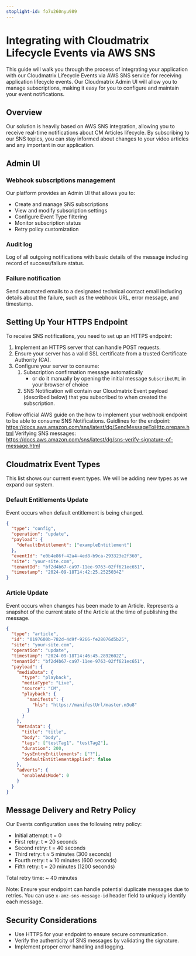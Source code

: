 ```yaml
---
stoplight-id: fo7u260nyu989
---
```


# Integrating with Cloudmatrix Lifecycle Events via AWS SNS

This guide will walk you through the process of integrating your application with our Cloudmatrix Lifecycle Events via AWS SNS service for receiving application lifecycle events. Our Cloudmatrix Admin UI will allow you to manage subscriptions, making it easy for you to configure and maintain your event notifications.


## Overview

Our solution is heavily based on AWS SNS integration, allowing you to receive real-time notifications about CM Articles lifecycle. By subscribing to our SNS topics, you can stay informed about changes to your video articles and any important in our application.

## Admin UI

### Webhook subscriptions management

Our platform provides an Admin UI that allows you to:

- Create and manage SNS subscriptions
- View and modify subscription settings
- Configure Event Type filtering
- Monitor subscription status
- Retry policy customization

### Audit log

Log of all outgoing notifications with basic details of the message including record of success/failure status.

### Failure notification

Send automated emails to a designated technical contact email including details about the failure, such as the webhook URL, error message, and timestamp.


## Setting Up Your HTTPS Endpoint

To receive SNS notifications, you need to set up an HTTPS endpoint:

1. Implement an HTTPS server that can handle POST requests.
2. Ensure your server has a valid SSL certificate from a trusted Certificate Authority (CA).
3. Configure your server to consume:
   1. Subscription confirmation message automatically
      - or do it manually by opening the initial message `SubscribeURL` in your browser of choice
   2. SNS Notification will contain our Cloudmatrix Event payload (described below) that you subscribed to when created the subscription. 

Follow official AWS guide on the how to implement your webhook endpoint to be able to consume SNS Notifications.
Guidlines for the endpoint: https://docs.aws.amazon.com/sns/latest/dg/SendMessageToHttp.prepare.html
Verifying SNS messages: https://docs.aws.amazon.com/sns/latest/dg/sns-verify-signature-of-message.html


## Cloudmatrix Event Types

This list shows our current event types. We will be adding new types as we expand our system. 

### Default Entitlements Update

Event occurs when default entitlement is being changed.

```json
{
  "type": "config",
  "operation": "update",
  "payload": {
    "defaultEntitlement": ["exampleEntitlement"]
  },
  "eventId": "e0b4e86f-42a4-4ed8-b9ca-293323e2f360",
  "site": "your-site.com",
  "tenantId": "bf2d4b67-ca97-11ee-9763-02ff621ec651",
  "timestamp": "2024-09-18T14:42:25.2525034Z"
}
```

### Article Update

Event occurs when changes has been made to an Article. Represents a snapshot of the current state of the Article at the time of publishing the message.

```json
{
  "type": "article",
  "id": "0197600b-782d-4d9f-9266-fe28076d5b25",
  "site": "your-site.com",
  "operation": "update",
  "timestamp": "2024-09-18T14:46:45.2892602Z",
  "tenantId": "bf2d4b67-ca97-11ee-9763-02ff621ec651",
  "payload": {
    "mediaData": {
      "type": "playback",
      "mediaType": "Live",
      "source": "CM",
      "playback": {
        "manifests": {
          "hls": "https://manifestUrl/master.m3u8"
        }
      }
    },
    "metadata": {
      "title": "title",
      "body": "body",
      "tags": ["testTag1", "testTag2"],
      "duration": 200,
      "sysEntryEntitlements": ["?"],
      "defaultEntitlementApplied": false
    },
    "adverts": {
      "enableAdsMode": 0
    }
  }
}
```


## Message Delivery and Retry Policy

Our Events configuration uses the following retry policy:

- Initial attempt: t = 0
- First retry: t = 20 seconds
- Second retry: t = 40 seconds
- Third retry: t ≈ 5 minutes (300 seconds)
- Fourth retry: t ≈ 10 minutes (600 seconds)
- Fifth retry: t = 20 minutes (1200 seconds)

Total retry time: ~ 40 minutes

Note: Ensure your endpoint can handle potential duplicate messages due to retries. You can use `x-amz-sns-message-id` header field to uniquely identify each message.


## Security Considerations

- Use HTTPS for your endpoint to ensure secure communication.
- Verify the authenticity of SNS messages by validating the signature.
- Implement proper error handling and logging.

